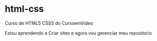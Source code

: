 # html-css
Curso de HTML5 CSS3 do CursoemVideo

Estou aprendendo a Criar sites e agora vou gerenciar meu repositorio
